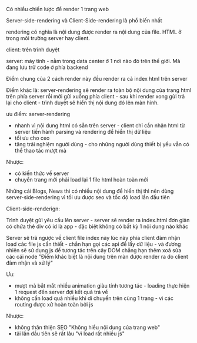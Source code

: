 Có nhiều chiến lược để render 1 trang web

Server-side-rendering và Client-Side-rendering là phổ biến nhất

rendering có nghĩa là nội dung được render ra nội dung của file. HTML ở trong môi trường server hay client.

client: trên trình duyệt

server: máy tính - nằm trong data center ở 1 nơi nào đó trên thế giới. Mà đang lưu trữ code ở phía backend

Điểm chung của 2 cách render này đều render ra cả index html trên server

Điểm khác là: server-rendering sẽ render ra toàn bộ nội dung của trang html trên phía server rồi mới gửi xuống phía client - sau khi render xong gửi trả lại cho client - trình duyệt sẽ hiển thị nội dung đó lên màn hình.

ưu điểm: server-rendering

- nhanh vì nội dung html có sẵn trên server - client chỉ cần nhận html từ server tiến hành parsing và rendering để hiển thị dữ liệu
- tối ưu cho ceo
- tăng trải nghiệm người dùng - cho những người dùng thiết bị yếu vẫn có thể thao tác mượt mà

Nhược:

- có kiến thức về server
- chuyển trang mới phải load lại 1 file html hoàn toàn mới

Những cái Blogs, News thì có nhiều nội dung để hiển thị thì nên dùng server-side-rendering
vì tối ưu được seo và tốc độ load lần đầu tiên

Client-side-renderign:

Trình duyệt gửi yêu cầu lên server - server sẽ render ra index.html đơn giản có chứa thẻ div có id là app - đặc biệt không có bất kỳ 1 nội dung nào khác

Server sẽ trả ngược về client file index này lúc này phía client đảm nhận load các file js cần thiết - chẳn hạn gọi các api để lấy dữ liệu - và đương nhiên sẽ sử dụng js để tương tác trên cây DOM chẳng hạn thêm xoá sửa các cái node "Điểm khác biệt là nội dung trên màn được render ra do client đảm nhận và xử lý"

Ưu:

- mượt mà bắt mắt nhiều animation giàu tính tương tác - loading thực hiện 1 request đến server đợi kết quả trả về
- không cần load quá nhiều khi di chuyển trên cùng 1 trang - vì các routing được xử hoàn toàn bởi js

Nhược:

- không thân thiện SEO "Không hiểu nội dung của trang web"
- tải lần đầu tiên sẽ rất lâu "vì load rất nhiều js"
